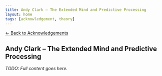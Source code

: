 ```yaml
---
title: Andy Clark – The Extended Mind and Predictive Processing
layout: home
tags: [acknowledgement, theory]
---
```


[← Back to Acknowledgements](/ideas/acknowledgements/)

## Andy Clark – The Extended Mind and Predictive Processing

_TODO: Full content goes here._

